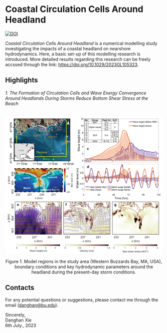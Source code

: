# Coastal Circulation Cells Around Headland
[![DOI](https://zenodo.org/badge/doi/10.5281/zenodo.8122222.svg)](http://dx.doi.org/10.5281/zenodo.8122222)

*Coastal Circulation Cells Around Headland* is a numerical modelling study investigating the impacts of a coastal headland on nearshore hydrodynamics. Here, a basic set-up of this modelling research is introduced. More detailed results regarding this research can be freely accssed through the link: https://doi.org/10.1029/2023GL105323.

## Highlights
###### 1. The Formation of Circulation Cells and Wave Energy Convergence Around Headlands During Storms Reduce Bottom Shear Stress at the Beach
<p align="center" width="100%">
    <img src="figs/Fig.1_domain and main parameters5_GitHub.png" width="800">
</p>

<div align="center">
  Figure 1. Model regions in the study area (Western Buzzards Bay, MA, USA), boundary conditions and key hydrodynamic parameters around the headland during the present-day storm conditions. 
</div> 

## Contacts
For any potential questions or suggestions, please contact me through the email (danghan@bu.edu).

Sincerely,<br/>
Danghan Xie<br/>
6th July., 2023 

